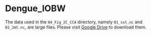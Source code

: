 # Dengue_IOBW

The data used in the `04_Fig_2C_CCA` directory, namely `01_sst.nc` and `02_2mt.nc`, are large files. Please visit [Google Drive](https://drive.google.com/drive/folders/1SfHpttcI60MNJ6jecPzuVB20RSVdnZrA?usp=drive_link) to download them.
